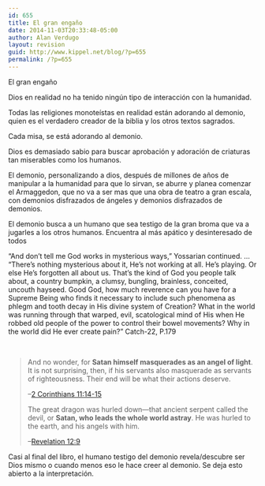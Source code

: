 ```yaml
---
id: 655
title: El gran engaño
date: 2014-11-03T20:33:48-05:00
author: Alan Verdugo
layout: revision
guid: http://www.kippel.net/blog/?p=655
permalink: /?p=655
---
```

El gran engaño

Dios en realidad no ha tenido ningún tipo de interacción con la humanidad.

Todas las religiones monoteístas en realidad están adorando al demonio, quien es el verdadero creador de la biblia y los otros textos sagrados.

Cada misa, se está adorando al demonio.

Dios es demasiado sabio para buscar aprobación y adoración de criaturas tan miserables como los humanos.

El demonio, personalizando a dios, después de millones de años de manipular a la humanidad para que lo sirvan, se aburre y planea comenzar el Armaggedon, que no va a ser mas que una obra de teatro a gran escala, con demonios disfrazados de ángeles y demonios disfrazados de demonios.

El demonio busca a un humano que sea testigo de la gran broma que va a jugarles a los otros humanos. Encuentra al más apático y desinteresado de todos

&#8220;And don&#8217;t tell me God works in mysterious ways,&#8221; Yossarian continued. … &#8220;There&#8217;s nothing mysterious about it, He&#8217;s not working at all. He&#8217;s playing. Or else He&#8217;s forgotten all about us. That&#8217;s the kind of God you people talk about, a country bumpkin, a clumsy, bungling, brainless, conceited, uncouth hayseed. Good God, how much reverence can you have for a Supreme Being who finds it necessary to include such phenomena as phlegm and tooth decay in His divine system of Creation? What in the world was running through that warped, evil, scatological mind of His when He robbed old people of the power to control their bowel movements? Why in the world did He ever create pain?&#8221; Catch-22, P.179

&nbsp;

> And no wonder, for **Satan himself masquerades as an angel of light**. It is not surprising, then, if his servants also masquerade as servants of righteousness. Their end will be what their actions deserve.
> 
> &#8211;<a href="https://www.biblegateway.com/passage/?search=2+Corinthians+11%3A14-15&version=NIV" target="_blank">2 Corinthians 11:14-15</a>
> 
> The great dragon was hurled down—that ancient serpent called the devil, or **Satan, who leads the whole world astray**. He was hurled to the earth, and his angels with him.
> 
> &#8211;<a href="https://www.biblegateway.com/passage/?search=Revelation+12%3A9&version=NIV" target="_blank">Revelation 12:9</a>

Casi al final del libro, el humano testigo del demonio revela/descubre ser Dios mismo o cuando menos eso le hace creer al demonio. Se deja esto abierto a la interpretación.